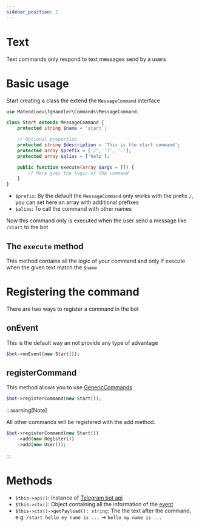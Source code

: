 ```yaml
---
sidebar_position: 2
---
```


# Text

Text commands only respond to text messages send by a users

# Basic usage

Start creating a class the extend the `MessageCommand` interface

```php
use Mateodioev\TgHandler\Commands\MessageCommand;

class Start extends MessageCommand {
    protected string $name = 'start';

    // Optional properties
    protected string $description = 'This is the start command';
    protected array $prefix = ['/', '!', '.'];
    protected array $alias = ['help'];

    public function execute(array $args = []) {
        // Here goes the logic of the command
    }
}
```

- `$prefix`: By the default the `MessageCommand` only works with the prefix `/`, you can set here an array with additional prefixes
- `$alias`: To call the command with other names 

Now this command only is executed when the user send a message like `/start` to the bot

## The `execute` method

This method contains all the logic of your command and only if execute when the given text match the `$name`

# Registering the command

There are two ways to register a command in the bot

## onEvent
This is the default way an not provide any type of advantage

```php title="index.php"
$bot->onEvent(new Start());
```

## registerCommand
This method allows you to use [GenericCommands](generic)

```php title="index.php"
$bot->registerCommand(new Start());
```

:::warning[Note]

All other commands will be registered with the add method.

```php title="index.php"
$bot->registerCommand(new Start())
    ->add(new Register())
    ->add(new User());
```

:::

# Methods

- `$this->api()`: Instance of [Telegram bot api](https://github.com/Mateodioev/telegram-bot-api/tree/v4)
- `$this->ctx()`: Object containing all the information of the [event](../events.md)
- `$this->ctx()->getPayload(): string`: The the text after the command, e.g: `/start hello my name is ...` -> `hello my name is ...`
